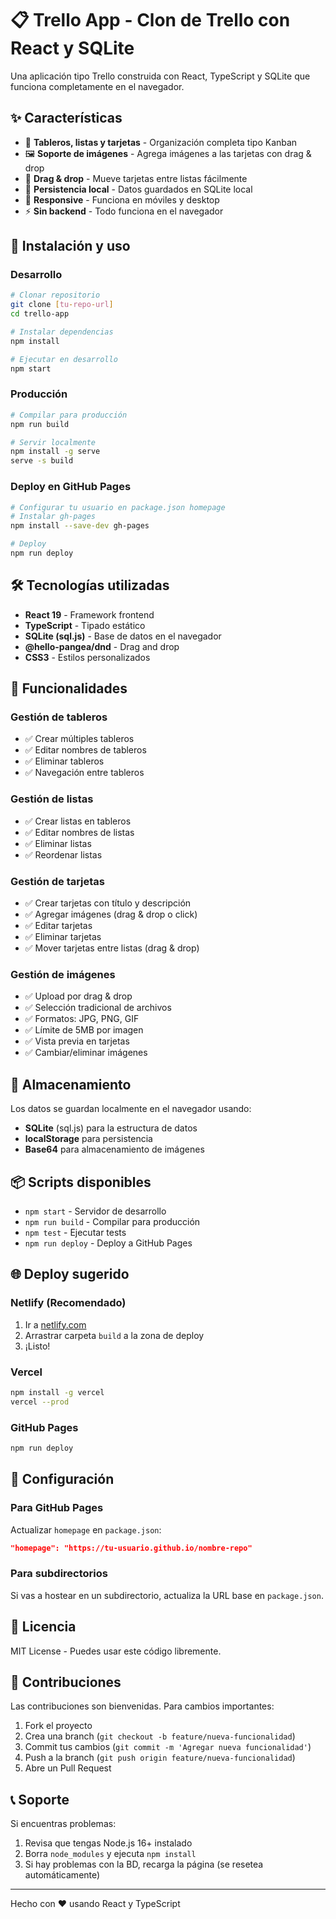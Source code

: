 # 📋 Trello App - Clon de Trello con React y SQLite

Una aplicación tipo Trello construida con React, TypeScript y SQLite que funciona completamente en el navegador.

## ✨ Características

- 📝 **Tableros, listas y tarjetas** - Organización completa tipo Kanban
- 🖼️ **Soporte de imágenes** - Agrega imágenes a las tarjetas con drag & drop
- 🎯 **Drag & drop** - Mueve tarjetas entre listas fácilmente
- 💾 **Persistencia local** - Datos guardados en SQLite local
- 📱 **Responsive** - Funciona en móviles y desktop
- ⚡ **Sin backend** - Todo funciona en el navegador

## 🚀 Instalación y uso

### Desarrollo
```bash
# Clonar repositorio
git clone [tu-repo-url]
cd trello-app

# Instalar dependencias
npm install

# Ejecutar en desarrollo
npm start
```

### Producción
```bash
# Compilar para producción
npm run build

# Servir localmente
npm install -g serve
serve -s build
```

### Deploy en GitHub Pages
```bash
# Configurar tu usuario en package.json homepage
# Instalar gh-pages
npm install --save-dev gh-pages

# Deploy
npm run deploy
```

## 🛠️ Tecnologías utilizadas

- **React 19** - Framework frontend
- **TypeScript** - Tipado estático
- **SQLite (sql.js)** - Base de datos en el navegador
- **@hello-pangea/dnd** - Drag and drop
- **CSS3** - Estilos personalizados

## 📱 Funcionalidades

### Gestión de tableros
- ✅ Crear múltiples tableros
- ✅ Editar nombres de tableros
- ✅ Eliminar tableros
- ✅ Navegación entre tableros

### Gestión de listas
- ✅ Crear listas en tableros
- ✅ Editar nombres de listas
- ✅ Eliminar listas
- ✅ Reordenar listas

### Gestión de tarjetas
- ✅ Crear tarjetas con título y descripción
- ✅ Agregar imágenes (drag & drop o click)
- ✅ Editar tarjetas
- ✅ Eliminar tarjetas
- ✅ Mover tarjetas entre listas (drag & drop)

### Gestión de imágenes
- ✅ Upload por drag & drop
- ✅ Selección tradicional de archivos
- ✅ Formatos: JPG, PNG, GIF
- ✅ Límite de 5MB por imagen
- ✅ Vista previa en tarjetas
- ✅ Cambiar/eliminar imágenes

## 💾 Almacenamiento

Los datos se guardan localmente en el navegador usando:
- **SQLite** (sql.js) para la estructura de datos
- **localStorage** para persistencia
- **Base64** para almacenamiento de imágenes

## 📦 Scripts disponibles

- `npm start` - Servidor de desarrollo
- `npm run build` - Compilar para producción
- `npm test` - Ejecutar tests
- `npm run deploy` - Deploy a GitHub Pages

## 🌐 Deploy sugerido

### Netlify (Recomendado)
1. Ir a [netlify.com](https://netlify.com)
2. Arrastrar carpeta `build` a la zona de deploy
3. ¡Listo!

### Vercel
```bash
npm install -g vercel
vercel --prod
```

### GitHub Pages
```bash
npm run deploy
```

## 🔧 Configuración

### Para GitHub Pages
Actualizar `homepage` en `package.json`:
```json
"homepage": "https://tu-usuario.github.io/nombre-repo"
```

### Para subdirectorios
Si vas a hostear en un subdirectorio, actualiza la URL base en `package.json`.

## 📄 Licencia

MIT License - Puedes usar este código libremente.

## 🤝 Contribuciones

Las contribuciones son bienvenidas. Para cambios importantes:
1. Fork el proyecto
2. Crea una branch (`git checkout -b feature/nueva-funcionalidad`)
3. Commit tus cambios (`git commit -m 'Agregar nueva funcionalidad'`)
4. Push a la branch (`git push origin feature/nueva-funcionalidad`)
5. Abre un Pull Request

## 📞 Soporte

Si encuentras problemas:
1. Revisa que tengas Node.js 16+ instalado
2. Borra `node_modules` y ejecuta `npm install`
3. Si hay problemas con la BD, recarga la página (se resetea automáticamente)

---

Hecho con ❤️ usando React y TypeScript